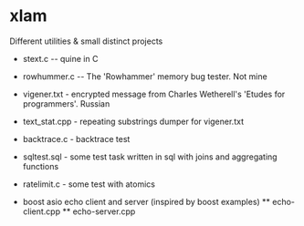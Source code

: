 # xlam
Different utilities &amp; small distinct projects 

* stext.c -- quine in C

* rowhummer.c -- The 'Rowhammer' memory bug tester. Not mine


* vigener.txt - encrypted message from Charles Wetherell's
	      'Etudes for programmers'. Russian
* text_stat.cpp - repeating substrings dumper for vigener.txt

* backtrace.c - backtrace test

* sqltest.sql - some test task written in sql
	        with joins and aggregating functions

* ratelimit.c - some test with atomics

* boost asio echo client and server (inspired by boost examples)
** echo-client.cpp
** echo-server.cpp

